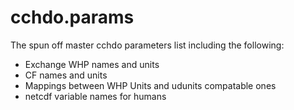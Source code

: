 cchdo.params
============
The spun off master cchdo parameters list including the following:

* Exchange WHP names and units
* CF names and units
* Mappings between WHP Units and udunits compatable ones
* netcdf variable names for humans
